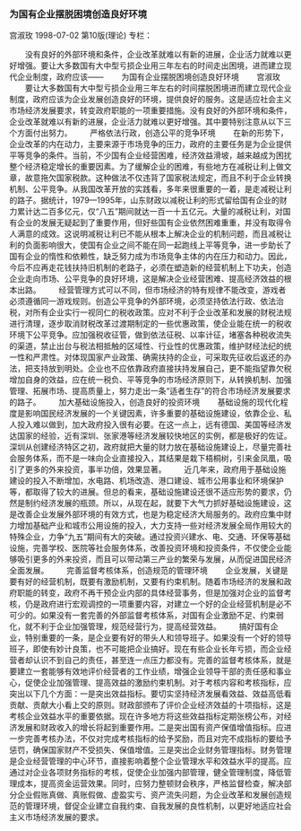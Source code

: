 ### 为国有企业摆脱困境创造良好环境
宫淑玫
1998-07-02
第10版(理论)
专栏：

　　没有良好的外部环境和条件，企业改革就难以有新的进展，企业活力就难以更好增强。要让大多数国有大中型亏损企业用三年左右的时间走出困境，进而建立现代企业制度，政府应该——
　　为国有企业摆脱困境创造良好环境
　　宫淑玫
　　要让大多数国有大中型亏损企业用三年左右的时间摆脱困境进而建立现代企业制度，政府应该为企业发展创造良好的环境，提供良好的服务。这是适应社会主义市场经济发展要求，转变政府职能的一项重要措施。没有良好的外部环境和条件，企业改革就难以有新的进展，企业活力就难以更好增强。其中要特别注意从以下三个方面付出努力。
　　严格依法行政，创造公平的竞争环境
　　在新的形势下，企业改革的内在动力，主要来源于市场竞争的压力，政府的主要任务是为企业提供平等竞争的条件。当前，不少国有企业经营困难，经济效益滑坡，越来越成为困扰整个经济稳定增长的重要因素。为了缓解企业的困难，有些地方在减税让利上做文章，故意拖欠国家税款。这种做法不仅违背了国家税法规定，而且不利于企业转换机制、公平竞争。从我国改革开放的实践看，多年来很重要的一着，是走减税让利的路子。据统计，1979—1995年，山东财政以减税让利的形式留给国有企业的财力累计达二百多亿元，仅“八五”期间就达一百一十五亿元。大量的减税让利，对国有企业的发展无疑起到了重要作用，但好些国有企业依然困难重重，并没有取得令人满意的成效。这说明减税让利已不能从根本上解决企业的机制问题，而且减税让利的负面影响很大，使国有企业之间不能在同一起跑线上平等竞争，进一步助长了国有企业的惰性和依赖性，缺乏努力成为市场竞争主体的内在压力和动力。因此，今后不应再走花钱扶持旧机制的老路子，必须在塑造新的经营机制上下功夫，创造企业走向市场、公平竞争的良好环境，这是解决企业经营困难、提高经济效益的根本出路。
　　经营管理方式可以不同，但市场经济的特有规律不能改变，游戏者必须遵循同一游戏规则。创造公平竞争的外部环境，必须坚持依法行政、依法治税，对所有企业实行一视同仁的税收政策。应对不利于企业改革和发展的财税法规进行清理，逐步取消财税改革过渡期制定的一些优惠政策，使企业能在统一的税收环境下公平竞争。应加强税收征管，做到依法征税、以率计征，堵塞各种税收流失的渠道，禁止出台与税法相抵触的区域性、行业性的优惠政策，维护财经法纪的统一性和严肃性。对体现国家产业政策、确需扶持的企业，可采取先征收后返还的办法，把支持放到明处。企业也不应依靠政府直接扶持发展自己，更不能指望靠欠税增加自身的效益，应在统一税负、平等竞争的市场经济原则下，从转换机制、加强管理、拓展市场、提高质量上，努力走出一条“适者生存”的符合市场经济发展要求的路子。
　　加大基础设施投入，创造良好的投资环境
　　基础设施的现代化程度是影响国民经济发展的一个关键因素，许多重要的基础设施建设，依靠企业、私人投入难以做到，加大政府投入很有必要。在这一点上，远有德国、美国等经济发达国家的经验，近有深圳、张家港等经济发展较快地区的实例，都是极好的佐证。深圳从创建经济特区之初，政府就把大量的财力放在基础设施建设上，尽量完善社会服务体系，而不是一味向企业直接投入，其结果是栽下梧桐树，引来金凤凰，吸引了更多的外来投资，事半功倍，效果显著。
　　近几年来，政府用于基础设施建设的投入不断增加，水电路、机场改造、港口建设、城市公用事业和环境保护等，都取得了较大的进展。但总的看来，基础设施建设还很不适应形势的要求，仍然是制约经济发展的瓶颈。所以，从现在起，就要下大气力抓好基础设施建设，这是改善企业发展外部环境的有效方式，也是为稳定经济大局服务的。政府应集中财力增加基础产业和城市公用设施的投入，大力支持一些对经济发展全局作用较大的特殊企业，力争“九五”期间有大的突破。通过投资兴建水、电、交通、环保等基础设施，完善学校、医院等社会服务体系，改善投资环境和投资条件，不仅使企业能够吸引更多的外来投资，而且可以带动第三产业的繁荣与发展，从而促进国民经济全面发展。
　　完善监督考核体系，创造规范的管理环境
　　企业发展，关键是要有好的经营机制，既要有激励机制，又要有约束机制。随着市场经济的发展和政府职能的转变，政府不再干预企业内部的具体经营事务，但是加强对企业的监督考核，仍是政府进行宏观调控的一项重要内容，对建立一个好的企业经营机制是必不可少的。如果没有一套完善的外部监督考核体系，对国有企业激励不足、约束弱化，就不利于企业加强管理，规范经营行为，提高经营效益。
　　搞好国有企业，特别重要的一条，是企业要有好的带头人和领导班子。如果没有一个好的领导班子，即使有妙计良策，也不可能把企业搞好。现在有些企业长年亏损，而企业经营者却认识不到自己的责任，甚至连一点压力都没有。完善的监督考核体系，就是要建立一套能够有效地评价经营者的工作业绩，增强企业领导干部的责任感和事业心，促使企业加强管理、提高效益的激励约束机制。对于考核内容和考核指标，应突出以下几个方面：一是突出效益指标。要切实坚持经济发展看效益、效益高低看贡献、贡献大小看上交的原则。财政部颁布了评价企业经济效益的十项指标，这是考核企业效益水平的重要依据。现在许多地方将这些效益指标定期张榜公布，对经济发展和财政收入的增长将起到重要作用。二是突出国有资产保值增值指标。应进一步完善考核办法，不仅对完成考核指标的给予奖励，而且对完不成指标的要给予惩罚，确保国家财产不受损失、保值增值。三是突出企业财务管理指标。财务管理是企业经营管理的中心环节，直接影响着整个企业管理水平和效益水平的提高。应通过对企业各项财务指标的考核，促使企业加强内部管理，健全管理制度，降低管理成本，提高资金运营效果。同时，应努力整顿财会秩序，严格监督检查，解决部分企业假账真做、真账假做、虚盈实亏、资产流失问题，为企业改革和发展创造规范的管理环境，督促企业建立自我约束、自我发展的良性机制，以更好地适应社会主义市场经济发展的要求。
